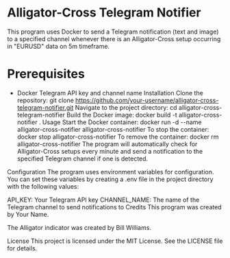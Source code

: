 # Alligator-Cross Telegram Notifier
This program uses Docker to send a Telegram notification (text and image) to a specified channel whenever there is an Alligator-Cross setup occurring in "EURUSD" data on 5m timeframe.

# Prerequisites
* Docker
Telegram API key and channel name
Installation
Clone the repository: git clone https://github.com/your-username/alligator-cross-telegram-notifier.git
Navigate to the project directory: cd alligator-cross-telegram-notifier
Build the Docker image: docker build -t alligator-cross-notifier .
Usage
Start the Docker container: docker run -d --name alligator-cross-notifier alligator-cross-notifier
To stop the container: docker stop alligator-cross-notifier
To remove the container: docker rm alligator-cross-notifier
The program will automatically check for Alligator-Cross setups every minute and send a notification to the specified Telegram channel if one is detected.

Configuration
The program uses environment variables for configuration. You can set these variables by creating a .env file in the project directory with the following values:

API_KEY: Your Telegram API key
CHANNEL_NAME: The name of the Telegram channel to send notifications to
Credits
This program was created by Your Name.

The Alligator indicator was created by Bill Williams.

License
This project is licensed under the MIT License. See the LICENSE file for details.



